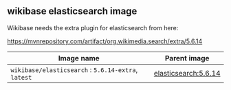 ## wikibase elasticsearch image

Wikibase needs the extra plugin for elasticsearch from here:

https://mvnrepository.com/artifact/org.wikimedia.search/extra/5.6.14

Image name                              | Parent image             
--------------------------------------- | ------------------------ 
`wikibase/elasticsearch` : `5.6.14-extra`, `latest`     | [elasticsearch:5.6.14](https://hub.docker.com/_/elasticsearch/) 
